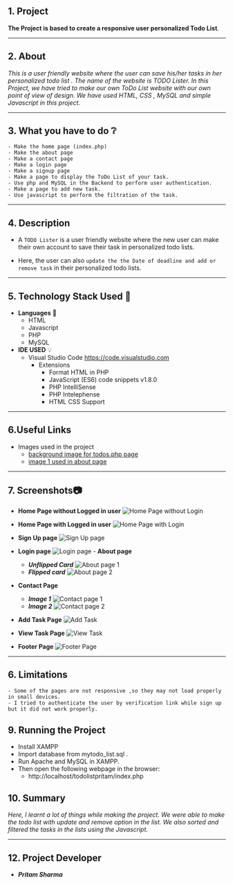 ## 1. Project
**The Project is based to create a responsive user personalized Todo List**. 
***
## 2. About 
_This is a user friendly website where the user can save his/her tasks in her personalized todo list . The name of the website is TODO Lister. 
In this Project, we have tried to make our own ToDo List website with our own point of view of design. We have used HTML, CSS , MySQL and simple Javascript in this project._
***
## 3. What you have to do :grey_question:
    - Make the home page (index.php)
    - Make the about page
    - Make a contact page
    - Make a login page
    - Make a signup page
    - Make a page to display the ToDo List of your task.
    - Use php and MySQL in the Backend to perform user authentication.
    - Make a page to add new task. 
    - Use javascript to perform the filtration of the task.
***
## 4. Description
* A `TODO Lister` is a user friendly website where the new user can make their own account to save their task in personalized todo lists. 
- Here, the user can also `update the the Date of deadline and add or remove task` in their personalized todo lists. 
***
## 5. Technology Stack Used :ledger:
- **Languages** :book:
  - HTML
  - Javascript
  - PHP
  - MySQL
- **IDE USED** :bulb:
  - Visual Studio Code <https://code.visualstudio.com>
    - Extensions
      - Format HTML in PHP
      - JavaScript (ES6) code snippets v1.8.0
      - PHP IntelliSense
      - PHP Intelephense
      - HTML CSS Support
***
## 6.Useful Links
- Images used in the project 
    - [background image for todos.php page](https://muffingroup.com/blog/wp-content/uploads/2021/03/yeloow-heaer.jpg)
    - [image 1 used in about page](https://t3.ftcdn.net/jpg/04/09/81/22/360_F_409812204_DB79pC30Mid4zQgUwEFOMbniRhzUUk2X.jpg)
***
## 7. Screenshots:camera:
   - **Home Page without Logged in user**
   ![Home Page without Login](./images/home%20page%20without%20login.jpg)

   - **Home Page with Logged in user**
   ![Home Page with Login](./images/home%20page%20with%20login.jpg)

   - **Sign Up page**
    ![Sign Up page](./images/signup%20page.jpg)
   - **Login page**
    ![Login page](./images/login%20page.jpg)
    - **About page**
      - ***Unflipped Card***
   ![About page 1](./images/About%20page%201.jpg)
      - ***Flipped card***
   ![About page 2](./images/about%20page%202.jpg)
   - **Contact Page**
      - ***Image 1***
   ![Contact page 1](./images/contact%20page%201.jpg)
      - ***Image 2***
    ![Contact page 2](./images/contact%20page%202.jpg)

   - **Add Task Page**
   ![Add Task](./images/add%20task%20page.jpg)
   - **View Task Page**
   ![View Task](./images/view%20todo%20lists.jpg)
   - **Footer Page** 
   ![Footer Page](./images/footer.jpg)
***
## 6. Limitations
    - Some of the pages are not responsive ,so they may not load properly in small devices.
    - I tried to authenticate the user by verification link while sign up but it did not work properly.

## 9. Running the Project
- Install XAMPP
- Import database from mytodo_list.sql .
- Run Apache and MySQL in XAMPP. 
- Then open the following webpage in the browser:
    - http://localhost/todolistpritam/index.php

## 10. Summary
_Here, I learnt a lot of things while making the project. We were able to make the todo list with update and remove 
option in the list. We also sorted and filtered the tasks in the lists using the Javascript._
***
## 12. Project Developer
- ***Pritam Sharma***




     

